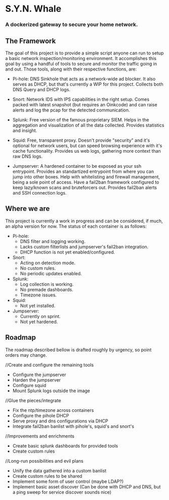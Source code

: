 # S.Y.N. Whale

### A dockerized gateway to secure your home network.

## The Framework

The goal of this project is to provide a simple script anyone can run to setup a basic network inspection/monitoring environment.
It accomplishes this goal by using a handful of tools to secure and monitor the traffic going in and out.
Those tools, along with their respective functions, are:

* Pi-hole: 
  DNS Sinkhole that acts as a network-wide ad blocker. 
  It also serves as DHCP, but that's currently a WIP for this project.
  Collects both DNS Query and DHCP logs.

* Snort:
  Network IDS with IPS capabilities in the right setup.
  Comes packed with latest snapshot (but requires an Oinkcode) and can raise alerts and log the pcap for the detected communication.
  
* Splunk:
  Free version of the famous proprietary SIEM. 
  Helps in the aggregation and visualization of all the data collected.
  Provides statistics and insight.

* Squid:
  Free, transparent proxy.
  Doesn't provide "security" and it's optional for network users, but can speed browsing experience with it's cache functionality.
  Provides us web logs, gathering more context than raw DNS logs.

* Jumpserver:
  A hardened container to be exposed as your ssh entrypoint.
  Provides an standartized entrypoint from where you can jump into other boxes.
  Help with whitelisting and firewall management, being a sole point of access.
  Have a fail2ban framework configured to keep lazy/known scans and bruteforcers out.
  Provides fail2ban alerts and SSH connection logs.

## Where we are

This project is currently a work in progress and can be considered, if much, an alpha version for now.
The status of each container is as follows:
* Pi-hole:
  * DNS filter and logging working.
  * Lacks custom filterlists and jumpserver's fail2ban integration.
  * DHCP function is not yet enabled/configured.
* Snort:
  * Acting on detection mode.
  * No custom rules.
  * No periodic updates enabled.
* Splunk:
  * Log collection is working.
  * No premade dashboards.
  * Timezone issues.
* Squid:
  * Not yet installed.
* Jumpserver:
  * Currently on sprint.
  * Not yet hardened.

## Roadmap

The roadmap described bellow is drafted roughly by urgency, so point orders may change.

//Create and configure the remaining tools
* Configure the jumpserver
* Harden the jumpserver
* Configure squid
* Mount Splunk logs outside the image

//Glue the pieces/integrate
* Fix the ntp/timezone across containers
* Configure the pihole DHCP
* Serve proxy and dns configurations via DHCP
* Integrate fail2ban banlist with pihole's, squid's and snort's 

//Improvements and enrichments
* Create basic splunk dashboards for provided tools
* Create custom rules

//Long-run possibilities and evil plans
* Unify the data gathered into a custom banlist
* Create custom rules to be shared
* Implement some form of user control (maybe LDAP?)
* Implement basic asset discover (Can be done with DHCP and DNS, but a ping sweep for service discover sounds nice)

